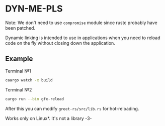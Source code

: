 # DYN-ME-PLS

Note: We don't need to use `compromise` module since rustc probably
have been patched.

Dynamic linking is intended to use in applications when you need to
reload code on the fly without closing down the application.

## Example

Terminal №1

```Bash
caargo watch -x build
```

Terminal №2

```Bash
cargo run --bin gfx-reload
```

After this you can modify `greet-rs/src/lib.rs` for hot-reloading.

Works only on Linux*. It's not a library -3-
